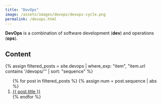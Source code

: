 ```yaml
---
title: "DevOps"
image: /assets/images/devops/devops-cycle.png
permalink: /devops.html
---
```


**DevOps** is a combination of software development (**dev**) and operations (**ops**).

## Content

{%
assign filtered_posts = site.devops |
where_exp: "item", "item.url contains '/devops/'" |
sort: "sequence"
%}
<ol>
    {% for post in filtered_posts %}
    {% assign num = post.sequence | abs %}
    <li>
        <a href="{{ post.url }}">{{ post.title }}</a>
    </li>
    {% endfor %}
</ol>


